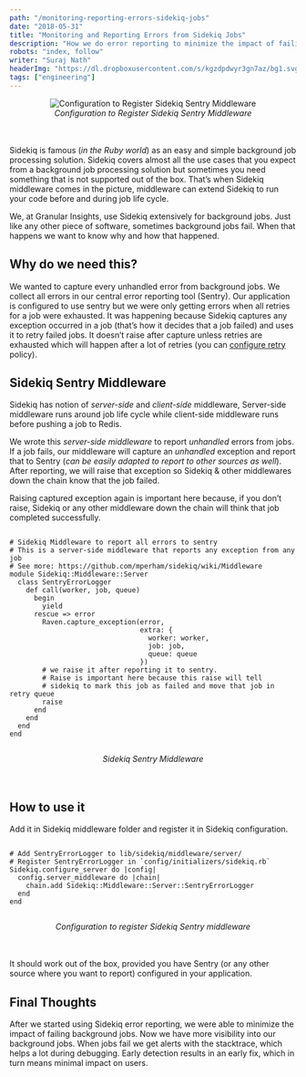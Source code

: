 ```yaml
---
path: "/monitoring-reporting-errors-sidekiq-jobs"
date: "2018-05-31"
title: "Monitoring and Reporting Errors from Sidekiq Jobs"
description: "How we do error reporting to minimize the impact of failing background jobs"
robots: "index, follow"
writer: "Suraj Nath"
headerImg: "https://dl.dropboxusercontent.com/s/kgzdpdwyr3gn7az/bg1.svg?dl=1"
tags: ["engineering"]
---
```


<center>
<img src="https://cdn-images-1.medium.com/max/2000/1*nSzDe1v_8LNYr9z3iT1FTA.png" alt="Configuration to Register Sidekiq Sentry Middleware
" title="Configuration to Register Sidekiq Sentry Middleware" />
</center>
<center><i>Configuration to Register Sidekiq Sentry Middleware</i></center><br><br>

Sidekiq is famous (_in the Ruby world_) as an easy and simple background job processing solution. Sidekiq covers almost all the use cases that you expect from a background job processing solution but sometimes you need something that is not supported out of the box. That’s when Sidekiq middleware comes in the picture, middleware can extend Sidekiq to run your code before and during job life cycle.

We, at Granular Insights, use Sidekiq extensively for background jobs. Just like any other piece of software, sometimes background jobs fail. When that happens we want to know why and how that happened.

## Why do we need this?

We wanted to capture every unhandled error from background jobs. We collect all errors in our central error reporting tool (Sentry). Our application is configured to use sentry but we were only getting errors when all retries for a job were exhausted. It was happening because Sidekiq captures any exception occurred in a job (that’s how it decides that a job failed) and uses it to retry failed jobs. It doesn’t raise after capture unless retries are exhausted which will happen after a lot of retries (you can [<u>configure retry</u>](https://github.com/mperham/sidekiq/wiki/Error-Handling#automatic-job-retry) policy).

## Sidekiq Sentry Middleware

Sidekiq has notion of _server-side_ and _client-side_ middleware, Server-side middleware runs around job life cycle while client-side middleware runs before pushing a job to Redis.

We wrote this _server-side middleware_ to report _unhandled_ errors from jobs. If a job fails, our middleware will capture an _unhandled_ exception and report that to Sentry (_can be easily adapted to report to other sources as well_). After reporting, we will raise that exception so Sidekiq & other middlewares down the chain know that the job failed.

Raising captured exception again is important here because, if you don’t raise, Sidekiq or any other middleware down the chain will think that job completed successfully.

<pre><code>
# Sidekiq Middleware to report all errors to sentry
# This is a server-side middleware that reports any exception from any job
# See more: https://github.com/mperham/sidekiq/wiki/Middleware
module Sidekiq::Middleware::Server
  class SentryErrorLogger
    def call(worker, job, queue)
      begin
        yield
      rescue => error
        Raven.capture_exception(error,
                                extra: {
                                  worker: worker,
                                  job: job,
                                  queue: queue
                                })
        # we raise it after reporting it to sentry.
        # Raise is important here because this raise will tell
        # sidekiq to mark this job as failed and move that job in retry queue
        raise
      end
    end
  end
end

</code></pre>

<center><i>Sidekiq Sentry Middleware</i></center><br><br>

## How to use it

Add it in Sidekiq middleware folder and register it in Sidekiq configuration.

<pre><code>
# Add SentryErrorLogger to lib/sidekiq/middleware/server/
# Register SentryErrorLogger in `config/initializers/sidekiq.rb`
Sidekiq.configure_server do |config|
  config.server_middleware do |chain|
    chain.add Sidekiq::Middleware::Server::SentryErrorLogger
  end
end

</code></pre>

<center><i>Configuration to register Sidekiq Sentry middleware</i></center><br><br>

It should work out of the box, provided you have Sentry (or any other source where you want to report) configured in your application.

## Final Thoughts

After we started using Sidekiq error reporting, we were able to minimize the impact of failing background jobs. Now we have more visibility into our background jobs. When jobs fail we get alerts with the stacktrace, which helps a lot during debugging. Early detection results in an early fix, which in turn means minimal impact on users.
